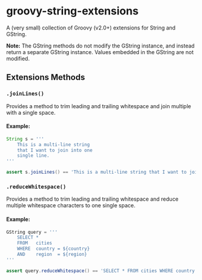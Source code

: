 # groovy-string-extensions
A (very small) collection of Groovy (v2.0+) extensions for String and GString. 

__Note:__ The GString methods do not modify the GString instance, and instead return a separate GString instance. Values embedded in the GString are not modified.

## Extensions Methods

### `.joinLines()`

Provides a method to trim leading and trailing whitespace and join multiple with a single space.

#### Example:

```groovy
String s = '''
    This is a multi-line string
    that I want to join into one
    single line.
'''

assert s.joinLines() == 'This is a multi-line string that I want to join into one single line.'
```
    
### `.reduceWhitespace()`

Provides a method to trim leading and trailing whitespace and reduce multiple whitespace characters to one single space.

#### Example:

```groovy
GString query = '''
    SELECT *
    FROM   cities
    WHERE  country = ${country}
    AND    region  = ${region}
'''

assert query.reduceWhitespace() == 'SELECT * FROM cities WHERE country = ${country} AND region = ${region}'
```
